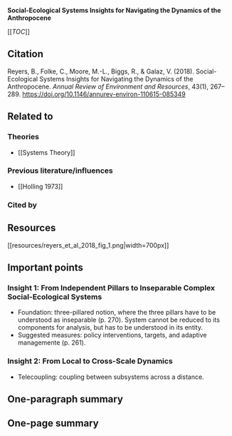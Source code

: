 **Social-Ecological Systems Insights for Navigating the Dynamics of the Anthropocene**

[[_TOC_]]

## Citation
Reyers, B., Folke, C., Moore, M.-L., Biggs, R., & Galaz, V. (2018). Social-Ecological Systems Insights for Navigating the Dynamics of the Anthropocene. *Annual Review of Environment and Resources*, 43(1), 267–289. https://doi.org/10.1146/annurev-environ-110615-085349

## Related to

### Theories
* [[Systems Theory]]

### Previous literature/influences
* [[Holling 1973]]

### Cited by

## Resources
[[resources/reyers_et_al_2018_fig_1.png|width=700px]]

## Important points

### Insight 1: From Independent Pillars to Inseparable Complex Social-Ecological Systems

* Foundation: three-pillared notion, where the three pillars have to be understood as inseparable (p. 270). System cannot be reduced to its components for analysis, but has to be understood in its entity.
* Suggested measures: policy interventions, targets, and adaptive managemente (p. 261).

### Insight 2: From Local to Cross-Scale Dynamics

* Telecoupling: coupling between subsystems across a distance. 

## One-paragraph summary

## One-page summary